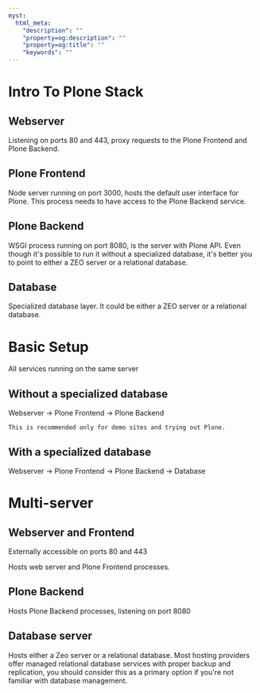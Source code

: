 ```yaml
---
myst:
  html_meta:
    "description": ""
    "property=og:description": ""
    "property=og:title": ""
    "keywords": ""
---
```


# Intro To Plone Stack

## Webserver

Listening on ports 80 and 443, proxy requests to the Plone Frontend and Plone Backend.

## Plone Frontend

Node server running on port 3000, hosts the default user interface for Plone. This process needs to have access to the Plone Backend service.

## Plone Backend

WSGI process running on port 8080, is the server with Plone API. Even though it's possible to run it without a specialized database, it's better you to point to either a ZEO server or a relational database.

## Database

Specialized database layer. It could be either a ZEO server or a relational database.

# Basic Setup

All services running on the same server

## Without a specialized database

Webserver -> Plone Frontend -> Plone Backend

```{note}
This is recommended only for demo sites and trying out Plone.
```

## With a specialized database

Webserver → Plone Frontend → Plone Backend → Database

# Multi-server

## Webserver and Frontend

Externally accessible on ports 80 and 443

Hosts web server and Plone Frontend processes.

## Plone Backend

Hosts Plone Backend processes, listening on port 8080

## Database server

Hosts either a Zeo server or a relational database.
Most hosting providers offer managed relational database services with proper backup and replication, you should consider this as a primary option if you're not familiar with database management.
